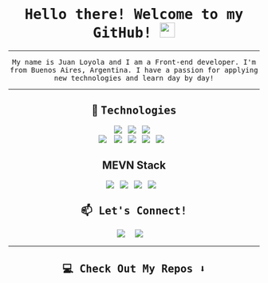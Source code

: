 <h1 align="center">  
  <samp>
  Hello there! Welcome to my GitHub! 
  <img src="https://raw.githubusercontent.com/MartinHeinz/MartinHeinz/master/wave.gif" width="30px">
  </samp>
  </h1> 
<hr>
<p align="center">
  <samp>
   My name is Juan Loyola and I am a Front-end developer. I'm from Buenos Aires, Argentina. I have a passion for applying new technologies and learn day by day!
  </samp>
</p>


<hr>
<h2 align="center"> 🔭 <samp> Technologies </samp> </h2>
<p align="center">
  <img src="https://img.shields.io/badge/HTML-323330?style=for-the-badge&logo=html5&logoColor=white" />&nbsp;&nbsp;
  <img src="https://img.shields.io/badge/CSS-323330?&style=for-the-badge&logo=css3&logoColor=white" />&nbsp;&nbsp;
  <img src="https://img.shields.io/badge/SASS-323330?&style=for-the-badge&logo=sass&logoColor=white" />&nbsp;&nbsp;
  <br>
  <img src="https://img.shields.io/badge/Javascript-323330?style=for-the-badge&logo=javascript&logoColor=F7DF1E" />&nbsp;&nbsp;&nbsp;
  <img src="https://img.shields.io/badge/Git-323330?&style=for-the-badge&logo=git&logoColor=white" />&nbsp;&nbsp;
  <img src="https://img.shields.io/badge/Jira-323330?&style=for-the-badge&logo=jira&logoColor=white" />&nbsp;&nbsp;
  <img src="https://img.shields.io/badge/Postman-323330?&style=for-the-badge&logo=postman&logoColor=white" />&nbsp;&nbsp;
  <img src="https://img.shields.io/badge/React.js-323330?style=for-the-badge&logo=react&logoColor=61DAFB" />&nbsp;&nbsp;&nbsp;
  <h2 align="center">MEVN Stack</h2>
  <div align="center" style="display:flex; flex-flow: row wrap; justify-content: center; align-items: center;">
  <img src="https://img.shields.io/badge/MongoDB-gray?style=for-the-badge&logo=mongodb&logoColor=8bc34a" />&nbsp;&nbsp;&nbsp;
  <img src="https://img.shields.io/badge/Express-gray?style=for-the-badge&logo=Express&logoColor=8bc34a" />&nbsp;&nbsp;&nbsp;
  <img src="https://img.shields.io/badge/Vue.js-gray?style=for-the-badge&logo=vue.js&logoColor=8bc34a" />&nbsp;&nbsp;&nbsp;
  <img src="https://img.shields.io/badge/Node.js-gray?style=for-the-badge&logo=node.js&logoColor=8BC34A" />&nbsp;&nbsp;&nbsp;
  </div>
</p>

<h2  align="center"><samp> 📫 Let's Connect! </samp></h2>
<p align="center">
  <a target="_blank"href="https://www.linkedin.com/in/loyolajuan/"><img src="https://img.shields.io/badge/linkedin-%230077B5.svg?&style=for-the-badge&logo=linkedin&logoColor=white" /></a>&nbsp;&nbsp;&nbsp;&nbsp;
  <a href="mailto:juan.loyola1@hotmail.com?subject=Hello%20Juan,%20From%20Github"><img src="https://img.shields.io/badge/email-%23D14836.svg?&style=for-the-badge&logo=Mail.Ru&logoColor=white" /></a>&nbsp;&nbsp;&nbsp;&nbsp;
</p>

<hr>

<h2  align="center"><samp>💻 Check Out My Repos ⬇️ </samp></h2>
